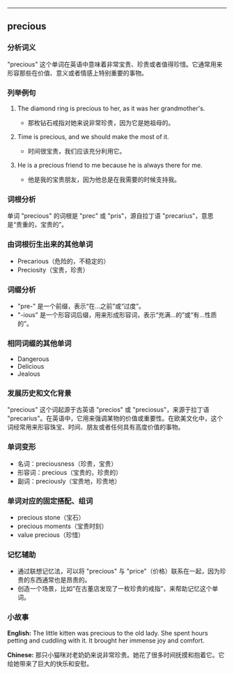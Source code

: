 
---------------
## precious
### 分析词义
"precious" 这个单词在英语中意味着非常宝贵、珍贵或者值得珍惜。它通常用来形容那些在价值、意义或者情感上特别重要的事物。

### 列举例句
1. The diamond ring is precious to her, as it was her grandmother's.
   - 那枚钻石戒指对她来说非常珍贵，因为它是她祖母的。

2. Time is precious, and we should make the most of it.
   - 时间很宝贵，我们应该充分利用它。

3. He is a precious friend to me because he is always there for me.
   - 他是我的宝贵朋友，因为他总是在我需要的时候支持我。

### 词根分析
单词 "precious" 的词根是 "prec" 或 "pris"，源自拉丁语 "precarius"，意思是“贵重的，宝贵的”。

### 由词根衍生出来的其他单词
- Precarious（危险的，不稳定的）
- Preciosity（宝贵，珍贵）

### 词缀分析
- "pre-" 是一个前缀，表示“在...之前”或“过度”。
- "-ious" 是一个形容词后缀，用来形成形容词，表示“充满...的”或“有...性质的”。

### 相同词缀的其他单词
- Dangerous
- Delicious
- Jealous

### 发展历史和文化背景
"precious" 这个词起源于古英语 "precios" 或 "preciosus"，来源于拉丁语 "precarius"。在英语中，它用来强调某物的价值或重要性。在欧美文化中，这个词经常用来形容珠宝、时间、朋友或者任何具有高度价值的事物。

### 单词变形
- 名词：preciousness（珍贵，宝贵）
- 形容词：precious（宝贵的，珍贵的）
- 副词：preciously（宝贵地，珍贵地）

### 单词对应的固定搭配、组词
- precious stone（宝石）
- precious moments（宝贵时刻）
- value precious（珍惜）

### 记忆辅助
- 通过联想记忆法，可以将 "precious" 与 "price"（价格）联系在一起，因为珍贵的东西通常也是昂贵的。
- 创造一个场景，比如“在古董店发现了一枚珍贵的戒指”，来帮助记忆这个单词。

### 小故事
**English:**
The little kitten was precious to the old lady. She spent hours petting and cuddling with it. It brought her immense joy and comfort.

**Chinese:**
那只小猫咪对老奶奶来说非常珍贵。她花了很多时间抚摸和抱着它。它给她带来了巨大的快乐和安慰。

